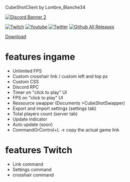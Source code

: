 CubeShotClient by Lombre_Blanche34

[![Discord Banner 2](https://discordapp.com/api/guilds/1027497939217690684/widget.png?style=banner2)](https://discord.gg/Wfj2XTxSqV)

[![Twitch](https://img.shields.io/badge/-Twitch%20-%23e2a1f7?style=for-the-badge&logo=twitch)](https://twitch.tv/Lombre_Blanche34) [![Youtube](https://img.shields.io/badge/-Youtube-%23ff5454?style=for-the-badge&logo=youtube)](https://www.youtube.com/channel/UCUaaJyUWqJQpAKhcsTUmEQg) [![Twitter](https://img.shields.io/badge/-Twitter-9cf?style=for-the-badge&logo=twitter)](https://twitter.com/LombreBlanche_)
[![Github All Releases](https://img.shields.io/github/downloads/LombreBlanche34/cubeshotclient/total.svg?style=for-the-badge)]()

[Download](https://github.com/LombreBlanche34/CubeShotClient/releases)

<h1> features ingame </h1>

- Unlimited FPS
- Custom crosshair link / custom left and top px
- Custom CSS
- Discord RPC
- Timer on "click to play" UI
- FPS on "click to play" UI
- Ressource swapper (Documents >CubeShotSwapper)
- Export and import settings (settings tab)
- Total players count (server tab)
- Update indicator
- Auto update (soon)
- CommandOrControl+L -> copy the actual game link

<h1> features Twitch </h1>

- Link command
- Settings command
- crosshair command
